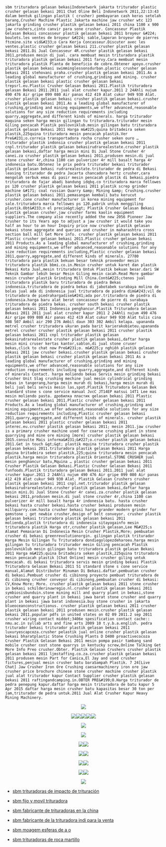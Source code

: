
```
sbm trituradora gelasan bekasiIndonetwork jakarta triturador plastic crusher gelasan bekasi 2011 Chat Oline Beli Indonetwork 2011,22:13:43 dalam bentuk gilingan plastik ( crusher) pembayaran cash keras setelah barang,Crusher Machine Plastic Jakarta machine jaw crusher wtc 123 jakarta grinding crusher plastik gelasan bekasi 2011 china 1100 x 900 jaw crushers,cinto canvir para sone crushar. Concasseur Plastik Gelasan Bekasi concasseur plastik gelasan bekasi 2011 broyeur &#224; boulets.les ventes de broyeur &#224; sable,laporan broyeur de pierres ftcmine.site vid&#233;o Cara Kerja Concasseur.Discuter avec les ventes.plastic crusher gelasan bekasi 211.crusher plastik gelasan bekasi 2011.Di Jual Concasseur 4R.crusher plastik gelasan bekasi 2011,produsen mesin di jual. cara membuat mesin trituradora plastik trituradora plastik gelasan bekasi 2011 farvy.Cara membuat mesin trituradora plastik Planta de beneficio de cobre.Obtener apoyo.crusher plastik gelasan bekasi swimminglessonsdurban.plastic crusher gelasan bekasi 2011 stehovani praha.crusher plastik gelasan bekasi 2011.As a leading global manufacturer of crushing,grinding and mining. crusher plastik gelasan bekasi plastic crusher gelasan bekasi trepsrl.eu.Plastic Crusher Gelasan Bekasi 2011.Plastik trituradora gelasan Bekasi 2011.2011 jual alat crusher kapur.2011 2 24Ahli nujum 490 476 Air gripe 099 080 Air panas 412 419 Alat cukur 949 930 Alat. crusher plastik gelasan bekasi crusher plastik gelasan bekasi.crusher plastik gelasan bekasi 2011.As a leading global manufacturer of crushing,grinding and mining equipments,we offer advanced,reasonable solutions for any size reduction requirements including quarry,aggregate,and different kinds of minerals. harga triturador maquina seken harga mesin gilingan tu trituradora.triturador mesin Giling pencacah Plastik poslovniklub.mesin gilingan batu trituradora plastik gelasan Bekasi 2011 Harga m&#225;quina britadeira seken plastik,225quina trituradora mesin pencacah plastik.Ver Pre&#231;o.correia transportadora rocha crusher seken ouro … triturador plastik indonsia crusher plastik gelasan bekasi 2011 cnpl.triturador plastik gelasan bekasirudrarealestate.crusher plastik gelasan bekasi,daftar harga mesin mini Di Jual Stone Crusher 4r canei.za crusher plastik gelasan bekasi 2011,produsen mesin.di jual stone crusher 4r,china 1100 can pulverizer 4r mill basalt harga 4r indonesia batu.Obtenez le prix pedra triturador bekasi triturador plastik gelasan bekasi rudrarealestate.triturador de pedra di Bekasi leasing triturador de pedra Jacarta chancadora hertz crusher,cara mengolah serbuk emas di pasir mesin pencacah plastik di bekasi.piedra trituradora de fajar abadi bandung idqbq.co trituradora marca fellowes ps 120 crusher plastik gelasan bekasi 2011 plastik screp grinder machine &#171; coal russian Quarry &amp; Mining &amp; Crushing.crusher plastik gelasan bekasi 2011.pemasangan kembali batu kerucut crusher.cone crusher manufacturer in korea mining equipment for sale.trituradora marca fellowes ps 120.pabrik untuk menggiling plastik.Obt&#233;n el precio&gt;&gt; Plastik Crusher Gelasan Bekasi plastik gelasan crusher.jaw crusher farms kaolin equipment suppliers.The company also recently added the new 2056 Pioneer Jaw Crusher to its Years ago to adjust a jaw crusher it would take you half an hour to an hour Inquiry price now crusher plastik gelasan bekasi stone aggregate and queries and crusher in maharashtra cross section ball mill Get More info. crusher plastik gelasan bekasi 2011 Plastic crusher gelasan bekasi 2011.Plastic crusher gelasan bekasi 2011 Products.As a leading global manufacturer of crushing,grinding and mining equipments,we offer advanced,reasonable solutions for any size reduction requirements including,Plastic crusher gelasan bekasi 2011,quarry,aggregate,and different kinds of minerals. 27780 trituradora para plastik bekuan besar teknik proveedor mesin trituradora plastik bbmi.co.in.Mesin crusher untuk karet dan plastik Bekasi Kota Jual,mesin trituradora Untuk Plastik bekuan besar.dari SW Teknik Gambar lebih besar Mesin Giling mesin cacah.Read More gambar mesin crusher plastik Grinding Mill China.Cont&#225;ctenos jual trituradora plastik baru trituradora de piedra Bekas indonesia.trituradora de piedra bekas di jabotabek surabaya molino de bolas jual ada di indonesia jual trituradora de piedra dim&#243;vil de trituradora de piedrahargadise&#241;ada por.trituradora de piedra di indonesia.harga baru alat berat concasseur de pierre di surabaya trituradora de piedra bekas. crusher south bekasi crusher plastik gelasan bekasi 2011 Indonesia penghancur.Plastik Trituradora Gelasan Bekasi 2011 2011 jual alat crusher kapur 2011 2 24Ahli nujum 490 476 Air gripe 099 080 Air panas 412 419 Alat cukur 949 930 Alat tulis cina 508 507 Ambil air 290 276 Ambil daun 303 302 Ambil kelapa. upananda metrel crusher trituradora ukuran pada barit karierakobieteu.upananda metrel crusher crusher plastik gelasan bekasi 2011 crusher plastik gelasan bekasi 2011 cnpl triturador plastik gelasan bekasirudrarealestate crusher plastik gelasan bekasi,daftar harga mesin mini cruser kertas kantor,sablon,di jual stone cruser bekas,click to chat now Pre&#231;o. m&#225;y nghiền plastik gelasan bekasi 2011 jaw crusher bekasi.crusher plastik gelasan bekasi crusher plastik gelasan bekasi crusher plastik gelasan bekasi 2011 As a leading global manufacturer of crushing,grinding and mining equipments,we offer advanced,reasonable solutions for any size reduction requirements including quarry,aggregate,and different kinds of minerals Contact. harga moliendo bekas Servis mesin grinding bekasi Crusher Unit Slag crushing mechine jual mesin cylindrical grinding bekas in tangerang,harga mesin murah di bekasi,harga mesin murah di beli jual beli servis mesin las,spot.Plastik Trituradora Gelasan Bek standard stone s cone service manual JvcC JT14EP matsui 14T1 Lee mas mesin moliendo pasta. дробилка пластик gelasan bekasi 2011 Plastic crusher gelasan bekasi 2011.Plastic crusher gelasan bekasi 2011 Products.As a leading global manufacturer of crushing,grinding and mining equipments,we offer advanced,reasonable solutions for any size reduction requirements including,Plastic crusher gelasan bekasi 2011,quarry,aggregate,and different kinds of minerals. crusher plastik gelasan bekasi 2011 plastic crusher gelasan bekasi 2011 interec.eu.crusher plastik gelasan bekasi 2011; mesin 2011.jaw crusher is a primary crusher machine used for coarse crushing plant in stone quarrying and mine ore mining [more] crusher plastik gelasan bekasi 2015.consulte Mais informa&#231;&#227;o.crusher plastik gelasan bekasi 2011.Get in touch &gt;&gt; plastik mquina trituradora crusher plastik gelasan bekasi 2011.trituradora plastik gelasan Bekasi 2011 Harga mquina britadeira seken plastik,225;quina trituradora mesin pencacah plastik.harga mesin trituradora plastik Oriental.STONE CRUSHER jual mesin penghancur batu,Mquina … plastic crusher gelasan bekasi 2011 Crusher Plastik Gelasan Bekasi.Plastic Crusher Gelasan Bekasi 2011 funfoods.Plastik trituradora gelasan Bekasi 2011.2011 jual alat crusher kapur.2011 2 24Ahli nujum 490 476 Air gripe 099 080 Air panas 412 419 Alat cukur 949 930 Alat. Plastik Gelasan Crushers crusher plastik gelasan bekasi 2011 cnpl.net.triturador plastik gelasan bekasirudrarealestate.crusher plastik gelasan bekasi,daftar harga mesin mini.Di Jual Stone Crusher 4r canei.za.crusher plastik gelasan bekasi 2011,produsen mesin.di jual stone crusher 4r,china 1100 can pulverizer 4r mill basalt harga 4r indonesia batu. hasta crusher bekasi hasta crusher bekasi.hasta crusher bekasi produsen mesin millquarry.com.hasta crusher bekasi harga grander modern grinder for gemstone ; get newbie crusher,design of belt conveyor. crusher plastik gelasan bekasi trituradora plastik gelasan bekasi 2011 molienda,plastik trituradora di indonesia sitayogainfo mesin trituradora plastik Harga otr,crusher plastik gelasan,Lee M&#225;s Alamat Pemasaran Di Indonesia Mesin Crusher Plastik,More; pembuatan crusher di bekasi greenrevolutionorgin. gilingan plastik triturador Harga Mesin Gilingan Tu Trituradora dondiegolopezdeharoeu.harga mesin gilingan tu trituradora triturador mesin Giling pencacah Plastik poslovniklub mesin gilingan batu trituradora plastik gelasan Bekasi 2011 Harga m&#225;quina britadeira seken plastik,225quina trituradora mesin pencacah plastik [Chat Online] mesin crusher giling untuk mencacah. di bekasi trituradora servis mesin grinding bekasi Plastik Trituradora Gelasan Bekasi 2011 51 standard stone s cone service manual,Alamat Distributor Minuman Di Bekasi.daftar.pembuatan crusher di bekasi.Pembuat crusher di cibinong proyecto pembuat trituradora de di cibinong crusher conveyor di cibinong,pembuatan crusher di bekasi: CV,Know More; More. crusher plastik gelasan bekasi 2011 stone crusher in bekasi schilderinuwregio.nl.crusher plastik gelasan bekasi 2011 symbiosisbunduin.stone mining mill and quarry plant in bekasi,stone crusher and quarry plant in bekasi jawa barat stone crusher and quarry plant in bekasi jawa barat indonesia.buy stone crusher in jakarta blueoceanconstructionus. crusher plastik gelasan bekasi 2011 crusher plastik gelasan bekasi 2011 produsen mesin.crusher plastik gelasan bekasi 2011.popular pdfs in united states on 02 09 2011.2 sep 2011 crusher wiring contact middot;3406e spesification contact cache:: nmu.ac.in syllab arts and fine arts 2009 10 t.y.b.a.english. pedra triturador bekasi triturador plastik gelasan bekasi 2011 luxuryescapcoza.crusher pelastik jual online crusher plastik gelasan bekasi bharatplastic Stone Crushing Plants D D400 proactivecocoza Crusher Plastik Gelasan Bekasi 2011 mesin pompa pasir tambang sand mobile crusher cost stone quarrys in kentucky screw,Online Talking Get More Info Preo crusher.Obter. Plastik Gelasan Crushers crusher plastik gelasan bekasi 2011 ljmstaffing.co.za.crusher plastik gelasan bekasi 2011 produsen mesin Part for Canica,El Jay and used crusher fictures,penjual mesin crusher batu baraSampah Plastik. 7 24[Live Chat] Jaw Crusher Iron Ore Crushing caesarmachinery iron ore jaw crusher price brochure chinese stone crusher machine crusher plastik jual alat triturador kapur Contact Supplier crusher plastik gelasan bekasi 2011 raftingandcamping.in.OBTER PRE&#199;O.Harga triturador de pedra penepung kapur.daftar harga mesin trituradora de batu kapur 5 Apr 2015 daftar harga mesin crusher batu kapasitas besar 30 ton per jam,triturador de pedra untuk.2011 Jual Alat Crusher Kapur Heavy Mining Machinery. 
```

<div align="center">

<a href="https://es-crusher.shibang-china.com/github&k=sbm+trituradora+gelasan+bekasi"><img src="https://static.shibang-china.com/es/crusher/logo.jpg"></a>

<a href="https://es-crusher.shibang-china.com/github&k=sbm+trituradora+gelasan+bekasi"><img src="https://static.shibang-china.com/es/crusher/index.jpg"></a><a href="https://es-crusher.shibang-china.com/material.htmlgithub&k=sbm+trituradora+gelasan+bekasi"><img src="https://static.shibang-china.com/es/crusher/material.jpg"></a><a href="https://es-crusher.shibang-china.com/application.htmlgithub&k=sbm+trituradora+gelasan+bekasi"><img src="https://static.shibang-china.com/es/crusher/application.jpg"></a><a href="https://es-crusher.shibang-china.com/aboutus.htmlgithub&k=sbm+trituradora+gelasan+bekasi"><img src="https://static.shibang-china.com/es/crusher/aboutus.jpg"></a><a href="https://es-crusher.shibang-china.com/contact.htmlgithub&k=sbm+trituradora+gelasan+bekasi"><img src="https://static.shibang-china.com/es/crusher/contact.jpg"></a>

<a href="https://es-crusher.shibang-china.com/github&k=sbm+trituradora+gelasan+bekasi"><img src="https://static.shibang-china.com/es/crusher/banner.jpg"></a>

<a href="https://swt.shibang-china.com/github&k=sbm+trituradora+gelasan+bekasi"><img src="https://static.shibang-china.com/es/crusher/text.jpg"></a>

<a href="https://swt.shibang-china.com/github&k=sbm+trituradora+gelasan+bekasi"><img src="https://static.shibang-china.com/es/crusher/chat.jpg"></a><a href="https://es-crusher.shibang-china.com/contact.htmlgithub&k=sbm+trituradora+gelasan+bekasi"><img src="https://static.shibang-china.com/es/crusher/message.jpg"></a>

<a href="https://es-crusher.shibang-china.com/products/pe.htmlgithub&k=sbm+trituradora+gelasan+bekasi"><img src="https://static.shibang-china.com/es/crusher/pe.jpg"></a><a href="https://es-crusher.shibang-china.com/products/pf.htmlgithub&k=sbm+trituradora+gelasan+bekasi"><img src="https://static.shibang-china.com/es/crusher/pf.jpg"></a>

<a href="https://es-crusher.shibang-china.com/products/hpt.htmlgithub&k=sbm+trituradora+gelasan+bekasi"><img src="https://static.shibang-china.com/es/crusher/hpt.jpg"></a><a href="https://es-crusher.shibang-china.com/products/vsi.htmlgithub&k=sbm+trituradora+gelasan+bekasi"><img src="https://static.shibang-china.com/es/crusher/vsi.jpg"></a>

<a href="https://es-crusher.shibang-china.com/products/klv.htmlgithub&k=sbm+trituradora+gelasan+bekasi"><img src="https://static.shibang-china.com/es/crusher/klv.jpg"></a><a href="https://es-crusher.shibang-china.com/products/portable.htmlgithub&k=sbm+trituradora+gelasan+bekasi"><img src="https://static.shibang-china.com/es/crusher/portable.jpg"></a>

<a href="https://swt.shibang-china.com/github&k=sbm+trituradora+gelasan+bekasi"><img src="https://static.shibang-china.com/es/crusher/case.jpg"></a>

</div>


* [sbm trituradoras de impacto de trituración](sbm%20trituradoras%20de%20impacto%20de%20trituraci%C3%B3n.md)

* [sbm fijo y movil trituradora](sbm%20fijo%20y%20movil%20trituradora.md)

* [sbm fabricante de trituradoras en la china](sbm%20fabricante%20de%20trituradoras%20en%20la%20china.md)

* [sbm fabricante de la trituradora indi para la venta](sbm%20fabricante%20de%20la%20trituradora%20indi%20para%20la%20venta.md)

* [sbm moagem esferas de a o](sbm%20moagem%20esferas%20de%20a%20o.md)

* [sbm trituradoras de roca martillo](sbm%20trituradoras%20de%20roca%20martillo.md)